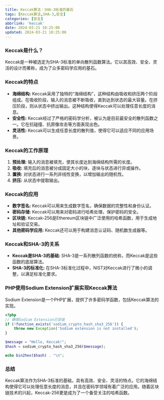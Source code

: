 ```yaml
---
title: Keccak算法：SHA-3标准的基石
tags: [Keccak算法,SHA-3,安全]
categories: [安全]
abbrlink: 'keccak'
date: 2024-03-21 10:25:00
updated: 2024-03-21 10:25:00
---
```


### Keccak是什么？

Keccak是一种被选定为SHA-3标准的单向散列函数算法。它以其高效、安全、灵活的设计而著称，成为了众多密码学应用的基石。

### Keccak的特点

* **海绵结构:** Keccak采用了独特的“海绵结构”，这种结构由吸收和挤压两个阶段组成。在吸收阶段，输入的消息被不断吸收，直到达到状态的最大容量。在挤压阶段，则从状态中挤出输出。这种结构使得Keccak可以处理任意长度的消息。
* **安全性:** Keccak经过了严格的密码学分析，被认为是目前最安全的散列函数之一。它在抗碰撞、抗原像攻击等方面表现出色。
* **灵活性:** Keccak可以生成任意长度的散列值，使得它可以适应不同的应用场景。

### Keccak的工作原理

1. **预处理:** 输入的消息被填充，使其长度达到海绵结构所需的长度。
2. **吸收:** 填充后的消息被分成固定大小的块，逐块与状态进行异或操作。
3. **置换:** 对状态进行一系列非线性变换，以增加输出的随机性。
4. **挤压:** 从状态中提取输出。

### Keccak的应用

* **数字签名:** Keccak可以用来生成数字签名，确保数据的完整性和身份认证。
* **密码存储:** Keccak可以用来对密码进行哈希处理，保护密码的安全。
* **区块链:** Keccak-256是Ethereum区块链中广泛使用的哈希函数，用于生成地址和验证交易。
* **其他密码学应用:** Keccak还可以用于构建消息认证码、随机数生成器等。

### Keccak和SHA-3的关系

* **Keccak是SHA-3的基础:** SHA-3是一系列散列函数的统称，而Keccak是这些函数的底层算法。
* **SHA-3的标准化:** 在SHA-3标准化过程中，NIST对Keccak进行了微小的调整，以满足标准化要求。

### PHP使用Sodium Extension扩展实现Keccak算法

Sodium Extension是一个PHP扩展，提供了许多密码学函数，包括Keccak算法的实现。

```php
<?php
// 确保Sodium Extension已安装
if (!function_exists('sodium_crypto_hash_sha3_256')) {
    throw new Exception('Sodium extension is not installed');
}

$message = "Hello, Keccak!";
$hash = sodium_crypto_hash_sha3_256($message);

echo bin2hex($hash) . "\n";
```

### 总结

Keccak算法作为SHA-3标准的基础，具有高效、安全、灵活的特点。它的海绵结构使得它可以处理任意长度的消息，并且在密码学领域有着广泛的应用。随着区块链技术的兴起，Keccak-256更是成为了一个备受关注的哈希函数。
